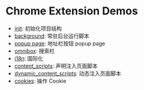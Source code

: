 # Chrome Extension Demos

* [init](./init): 初始化项目结构
* [background](./background): 常驻后台运行脚本
* [popup page](./popup): 地址栏按钮 popup page
* [omnibox](./omnibox): 搜索栏
* [i18n](./i18n): 国际化
* [content_scripts](./content_scripts): 声明注入页面脚本
* [dynamic_content_scripts](./dynamic_content_scripts): 动态注入页面脚本
* [cookies](./cookies): 操作 Cookie